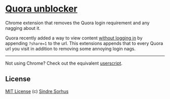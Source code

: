 # [Quora unblocker](https://chrome.google.com/webstore/detail/quora-unblocker/pcjnlebeogfamlbeloiccdidgmaeojhe)

Chrome extension that removes the Quora login requirement and any nagging about it.

Quora recently added a way to view content [without logging in](http://blog.quora.com/Making-Sharing-Better) by appending `?share=1` to the url. This extensions appends that to every Quora url you visit in addition to removing some annoying login nags.

---

Not using Chrome? Check out the equivalent [userscript](https://github.com/sindresorhus/quora-unblocker-userscript).


## License

[MIT License](http://en.wikipedia.org/wiki/MIT_License)
(c) [Sindre Sorhus](http://sindresorhus.com)
